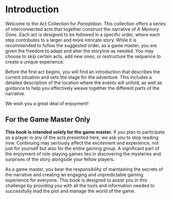 # Introduction

Welcome to the Act Collection for *Panoptikon*. This collection offers a series of interconnected acts that together construct the narrative of *A Memory Gone*. Each act is designed to be followed in a specific order, where each step contributes to a larger and more intricate story. While it is recommended to follow the suggested order, as a game master, you are given the freedom to adapt and alter the storyline as needed. You may choose to skip certain acts, add new ones, or restructure the sequence to create a unique experience.

Before the first act begins, you will find an introduction that describes the current situation and sets the stage for the adventure. This includes a detailed description of the location where the events will unfold, as well as guidance to help you effectively weave together the different parts of the narrative.

We wish you a great deal of enjoyment!

## For the Game Master Only

**This book is intended solely for the game master.** If you plan to participate as a player in any of the acts presented here, we ask you to stop reading now. Continuing may seriously affect the excitement and experience, not just for yourself but also for the entire gaming group. A significant part of the enjoyment of role-playing games lies in discovering the mysteries and surprises of the story alongside your fellow players.

As a game master, you bear the responsibility of maintaining the secrets of the narrative and creating an engaging and unpredictable gaming experience for everyone. This book is designed to assist you in this challenge by providing you with all the tools and information needed to successfully lead the plot and manage the world of the game.

